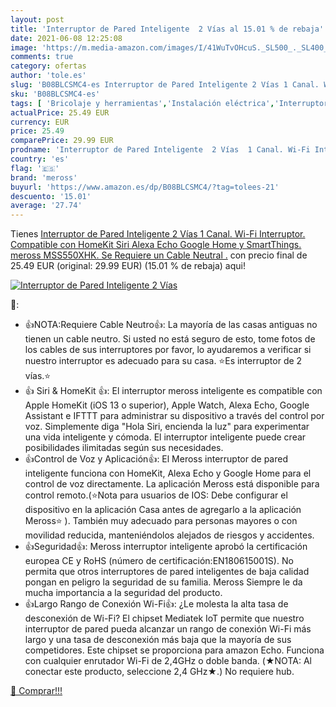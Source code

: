 ```yaml
---
layout: post
title: 'Interruptor de Pared Inteligente  2 Vías al 15.01 % de rebaja'
date: 2021-06-08 12:25:08
image: 'https://m.media-amazon.com/images/I/41WuTvOHcuS._SL500_._SL400_.jpg'
comments: true
category: ofertas
author: 'tole.es'
slug: 'B08BLCSMC4-es Interruptor de Pared Inteligente 2 Vías 1 Canal. Wi-Fi...'
sku: 'B08BLCSMC4-es'
tags: [ 'Bricolaje y herramientas','Instalación eléctrica','Interruptores y reguladores de luz','alexa','google','home','meross', ]
actualPrice: 25.49 EUR
currency: EUR
price: 25.49
comparePrice: 29.99 EUR
prodname: 'Interruptor de Pared Inteligente  2 Vías  1 Canal. Wi-Fi Interruptor. Compatible con HomeKit Siri  Alexa Echo  Google Home y SmartThings. meross MSS550XHK. Se Requiere un Cable Neutral .'
country: 'es'
flag: '🇪🇸'
brand: 'meross'
buyurl: 'https://www.amazon.es/dp/B08BLCSMC4/?tag=tolees-21'
descuento: '15.01'
average: '27.74'
---
```


Tienes [Interruptor de Pared Inteligente  2 Vías  1 Canal. Wi-Fi Interruptor. Compatible con HomeKit Siri  Alexa Echo  Google Home y SmartThings. meross MSS550XHK. Se Requiere un Cable Neutral .](https://www.amazon.es/dp/B08BLCSMC4/?tag=tolees-21) con precio final de  25.49 EUR (original: 29.99 EUR) (15.01 %  de rebaja) aqui!

[![Interruptor de Pared Inteligente  2 Vías](https://m.media-amazon.com/images/I/41WuTvOHcuS._SL500_._SL400_.jpg)](https://www.amazon.es/dp/B08BLCSMC4/?tag=tolees-21)

🔎:

- 👍NOTA:Requiere Cable Neutro👍: La mayoría de las casas antiguas no tienen un cable neutro. Si usted no está seguro de esto, tome fotos de los cables de sus interruptores por favor, lo ayudaremos a verificar si nuestro interruptor es adecuado para su casa. ⭐Es interruptor de 2 vías.⭐
- 👍 Siri & HomeKit 👍: El interruptor meross inteligente es compatible con Apple HomeKit (iOS 13 o superior), Apple Watch, Alexa Echo, Google Assistant e IFTTT para administrar su dispositivo a través del control por voz. Simplemente diga "Hola Siri, encienda la luz" para experimentar una vida inteligente y cómoda. El interruptor inteligente puede crear posibilidades ilimitadas según sus necesidades.
- 👍Control de Voz y Aplicación👍: El Meross interruptor de pared inteligente funciona con HomeKit, Alexa Echo y Google Home para el control de voz directamente. La aplicación Meross está disponible para control remoto.(⭐Nota para usuarios de IOS: Debe configurar el dispositivo en la aplicación Casa antes de agregarlo a la aplicación Meross⭐ ). También muy adecuado para personas mayores o con movilidad reducida, manteniéndolos alejados de riesgos y accidentes.
- 👍Seguridad👍: Meross interruptor inteligente aprobó la certificación europea CE y RoHS (número de certificación:EN180615001S). No permita que otros interruptores de pared inteligentes de baja calidad pongan en peligro la seguridad de su familia. Meross Siempre le da mucha importancia a la seguridad del producto.
- 👍Largo Rango de Conexión Wi-Fi👍: ¿Le molesta la alta tasa de desconexión de Wi-Fi? El chipset Mediatek IoT permite que nuestro interruptor de pared pueda alcanzar un rango de conexión Wi-Fi más largo y una tasa de desconexión más baja que la mayoría de sus competidores. Este chipset se proporciona para amazon Echo. Funciona con cualquier enrutador Wi-Fi de 2,4GHz o doble banda. (★NOTA: Al conectar este producto, seleccione 2,4 GHz★.) No requiere hub.

[🛒 Comprar!!!](https://www.amazon.es/dp/B08BLCSMC4/?tag=tolees-21)
